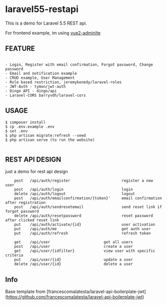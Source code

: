 # laravel55-restapi

This is a demo for Laravel 5.5 REST api. 

For frontend example, im using [vue2-adminlte](https://github.com/chrissetyawan/vue2-adminlte/) 

## FEATURE

```

- Login, Register with email confirmation, Forgot password, Change password
- Email and notification example
- CRUD example, User Management
- Role based restriction, jeremykenedy/laravel-roles
- JWT-Auth - tymon/jwt-auth
- Dingo API - dingo/api
- Laravel-CORS barryvdh/laravel-cors

```


## USAGE

```
$ composer install
$ cp .env.example .env
$ set .env
$ php artisan migrate:refresh --seed
$ php artisan serve (to run the website)


```
## REST API DESIGN

just a demo for rest api design

```
    post   /api/auth/register                       register a new user
    post   /api/auth/login                          login
    delete /api/auth/logout            	            logout
    post   /api/auth/emailconfirmation/{token}'     email confirmation after registration
    post   /api/auth/sendresetemail                 send reset link if forgot password
    delete /api/auth/resetpassword            	    reset password after clicked reset link
    put    /api/auth/activate/{id}                  user activation
    put    /api/auth/me                             get auth user
    put    /api/auth/refresh                        refresh token
    
    get    /api/user              	        get all users
    post   /api/user              	        create a user
    get    /api/user/{idfilter}             view user with specific criteria
    put    /api/user/{id}            	    update a user
    delete /api/user/{id}           	    delete a user
```

## Info
Base template from [francescomalatesta/laravel-api-boilerplate-jwt] (https://github.com/francescomalatesta/laravel-api-boilerplate-jwt) 
